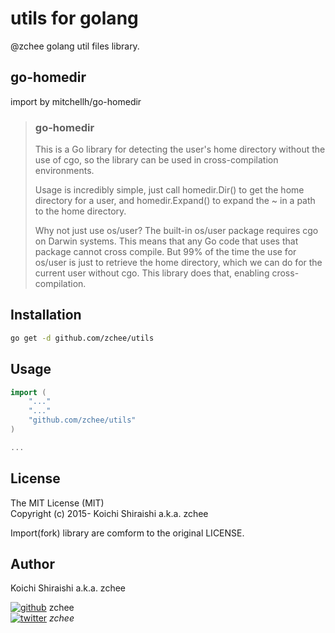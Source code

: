 # utils for golang

@zchee golang util files library.  

## go-homedir
import by mitchellh/go-homedir

> ### go-homedir
> This is a Go library for detecting the user's home directory without the use of cgo, so the library can be used in cross-compilation environments.
> 
> Usage is incredibly simple, just call homedir.Dir() to get the home directory for a user, and homedir.Expand() to expand the ~ in a path to the home directory.
> 
> Why not just use os/user? The built-in os/user package requires cgo on Darwin systems. This means that any Go code that uses that package cannot cross compile. But 99% of the time the use for os/user is just to retrieve the home directory, which we can do for the current user without cgo. This library does that, enabling cross-compilation.

## Installation

```bash
go get -d github.com/zchee/utils
```

## Usage

```go
import (
    "..."
    "..."
    "github.com/zchee/utils"
)

...
```

## License
The MIT License (MIT)  
Copyright (c) 2015- Koichi Shiraishi a.k.a. zchee

Import(fork) library are comform to the original LICENSE.

## Author
Koichi Shiraishi a.k.a. zchee

[![github][1.1]][1] zchee  
[![twitter][2.1]][2] _zchee_

[1]: https://github.com/zchee
[2]: https://twitter.com/_zchee_

[1.1]: http://s3.zchee.io/images/fontawesome/32/github-square.svg
[2.1]: http://s3.zchee.io/images/fontawesome/32/twitter-square.svg
